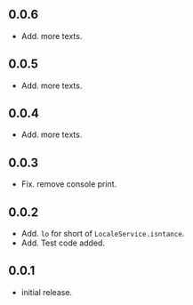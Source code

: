 ## 0.0.6
* Add. more texts.

## 0.0.5
* Add. more texts.

## 0.0.4
* Add. more texts.

## 0.0.3
* Fix. remove console print.


## 0.0.2
* Add. `lo` for short of `LocaleService.isntance`.
* Add. Test code added.

## 0.0.1
* initial release.
